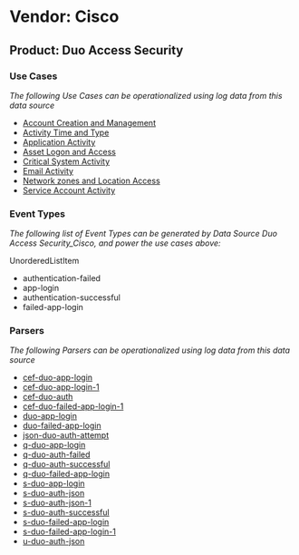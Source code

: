 Vendor: Cisco
=============
Product: Duo Access Security
----------------------------

### Use Cases

_The following Use Cases can be operationalized using log data from this data source_

* [Account Creation and Management](../UseCases/usecase_account_creation_and_management.md)
* [Activity Time  and Type](../UseCases/usecase_activity_time__and_type.md)
* [Application Activity](../UseCases/usecase_application_activity.md)
* [Asset Logon and Access](../UseCases/usecase_asset_logon_and_access.md)
* [Critical System Activity](../UseCases/usecase_critical_system_activity.md)
* [Email Activity](../UseCases/usecase_email_activity.md)
* [Network zones and Location Access](../UseCases/usecase_network_zones_and_location_access.md)
* [Service Account Activity](../UseCases/usecase_service_account_activity.md)


### Event Types

_The following list of Event Types can be generated by Data Source Duo Access Security_Cisco, and power the use cases above:_

UnorderedListItem
- authentication-failed
- app-login
- authentication-successful
- failed-app-login


### Parsers

_The following Parsers can be operationalized using log data from this data source_

* [cef-duo-app-login](../Parsers/parserContent_cef-duo-app-login.md)
* [cef-duo-app-login-1](../Parsers/parserContent_cef-duo-app-login-1.md)
* [cef-duo-auth](../Parsers/parserContent_cef-duo-auth.md)
* [cef-duo-failed-app-login-1](../Parsers/parserContent_cef-duo-failed-app-login-1.md)
* [duo-app-login](../Parsers/parserContent_duo-app-login.md)
* [duo-failed-app-login](../Parsers/parserContent_duo-failed-app-login.md)
* [json-duo-auth-attempt](../Parsers/parserContent_json-duo-auth-attempt.md)
* [q-duo-app-login](../Parsers/parserContent_q-duo-app-login.md)
* [q-duo-auth-failed](../Parsers/parserContent_q-duo-auth-failed.md)
* [q-duo-auth-successful](../Parsers/parserContent_q-duo-auth-successful.md)
* [q-duo-failed-app-login](../Parsers/parserContent_q-duo-failed-app-login.md)
* [s-duo-app-login](../Parsers/parserContent_s-duo-app-login.md)
* [s-duo-auth-json](../Parsers/parserContent_s-duo-auth-json.md)
* [s-duo-auth-json-1](../Parsers/parserContent_s-duo-auth-json-1.md)
* [s-duo-auth-successful](../Parsers/parserContent_s-duo-auth-successful.md)
* [s-duo-failed-app-login](../Parsers/parserContent_s-duo-failed-app-login.md)
* [s-duo-failed-app-login-1](../Parsers/parserContent_s-duo-failed-app-login-1.md)
* [u-duo-auth-json](../Parsers/parserContent_u-duo-auth-json.md)
